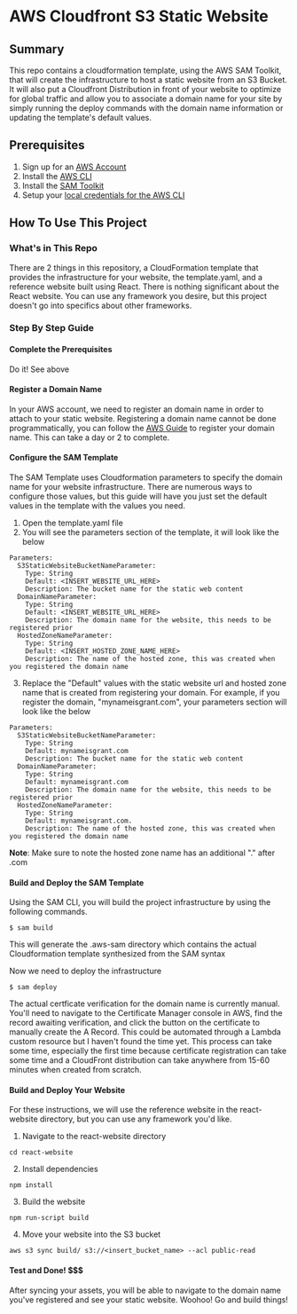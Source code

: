 # AWS Cloudfront S3 Static Website

## Summary

This repo contains a cloudformation template, using the AWS SAM Toolkit, that will create the infrastructure to host a static website from an S3 Bucket. It will also put a Cloudfront Distribution in front of your website to optimize for global traffic and allow you to associate a domain name for your site by simply running the deploy commands with the domain name information or updating the template's default values. 

## Prerequisites

1. Sign up for an [AWS Account](https://aws.amazon.com)
2. Install the [AWS CLI](https://docs.aws.amazon.com/cli/latest/userguide/cli-chap-install.html)
3. Install the [SAM Toolkit](https://docs.aws.amazon.com/serverless-application-model/latest/developerguide/serverless-sam-cli-install.html)
4. Setup your [local credentials for the AWS CLI](https://docs.aws.amazon.com/cli/latest/userguide/cli-configure-files.html)

## How To Use This Project

### What's in This Repo

There are 2 things in this repository, a CloudFormation template that provides the infrastructure for your website, the template.yaml, and a reference website built using React. There is nothing significant about the React website. You can use any framework you desire, but this project doesn't go into specifics about other frameworks.

### Step By Step Guide

#### Complete the Prerequisites

Do it! See above

#### Register a Domain Name

In your AWS account, we need to register an domain name in order to attach to your static website. Registering a domain name cannot be done programmatically, you can follow the [AWS Guide](https://docs.aws.amazon.com/Route53/latest/DeveloperGuide/domain-register.html) to register your domain name. This can take a day or 2 to complete.

#### Configure the SAM Template

The SAM Template uses Cloudformation parameters to specify the domain name for your website infrastructure. There are numerous ways to configure those values, but this guide will have you just set the default values in the template with the values you need.

1. Open the template.yaml file
2. You will see the parameters section of the template, it will look like the below
```
Parameters:
  S3StaticWebsiteBucketNameParameter: 
    Type: String
    Default: <INSERT_WEBSITE_URL_HERE>
    Description: The bucket name for the static web content
  DomainNameParameter:
    Type: String
    Default: <INSERT_WEBSITE_URL_HERE>
    Description: The domain name for the website, this needs to be registered prior
  HostedZoneNameParameter: 
    Type: String
    Default: <INSERT_HOSTED_ZONE_NAME_HERE>
    Description: The name of the hosted zone, this was created when you registered the domain name
```
3. Replace the "Default" values with the static website url and hosted zone name that is created from registering your domain. For example, if you register the domain, "mynameisgrant.com", your parameters section will look like the below
```
Parameters:
  S3StaticWebsiteBucketNameParameter: 
    Type: String
    Default: mynameisgrant.com
    Description: The bucket name for the static web content
  DomainNameParameter:
    Type: String
    Default: mynameisgrant.com
    Description: The domain name for the website, this needs to be registered prior
  HostedZoneNameParameter: 
    Type: String
    Default: mynameisgrant.com.
    Description: The name of the hosted zone, this was created when you registered the domain name
```
**Note**: Make sure to note the hosted zone name has an additional "." after .com

#### Build and Deploy the SAM Template

Using the SAM CLI, you will build the project infrastructure by using the following commands. 

```
$ sam build
```

This will generate the .aws-sam directory which contains the actual Cloudformation template synthesized from the SAM syntax

Now we need to deploy the infrastructure

```
$ sam deploy
```

The actual certficate verification for the domain name is currently manual. You'll need to navigate to the Certificate Manager console in AWS, find the record awaiting verification, and click the button on the certificate to manually create the A Record. This could be automated through a Lambda custom resource but I haven't found the time yet. This process can take some time, especially the first time because certificate registration can take some time and a CloudFront distribution can take anywhere from 15-60 minutes when created from scratch.

#### Build and Deploy Your Website

For these instructions, we will use the reference website in the react-website directory, but you can use any framework you'd like. 

1. Navigate to the react-website directory
```
cd react-website
```
2. Install dependencies
```
npm install
```
3. Build the website
```
npm run-script build
```
4. Move your website into the S3 bucket
```
aws s3 sync build/ s3://<insert_bucket_name> --acl public-read
```

#### Test and Done! $$$

After syncing your assets, you will be able to navigate to the domain name you've registered and see your static website. Woohoo! Go and build things!
